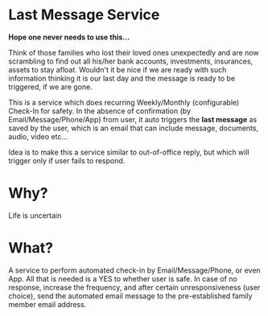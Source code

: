 Last Message Service
======================
**Hope one never needs to use this...**

Think of those families who lost their loved ones unexpectedly and are now scrambling to find out all his/her bank accounts, investments, insurances, assets to stay afloat. Wouldn't it be nice if we are ready with such information thinking it is our last day and the message is ready to be triggered, if we are gone.

This is a service which does recurring Weekly/Monthly (configurable) Check-In for safety. In the absence of confirmation (by Email/Message/Phone/App) from user, it auto triggers the **last message** as saved by the user, which is an email that can include message, documents, audio, video etc... 

Idea is to make this a service similar to out-of-office reply, but which will trigger only if user fails to respond.

# Why? #
Life is uncertain

# What? #
A service to perform automated check-in by Email/Message/Phone, or even App. All that is needed is a YES to whether user is safe. In case of no response, increase the frequency, and after certain unresponsiveness (user choice), send the automated email message to the pre-established family member email address.
